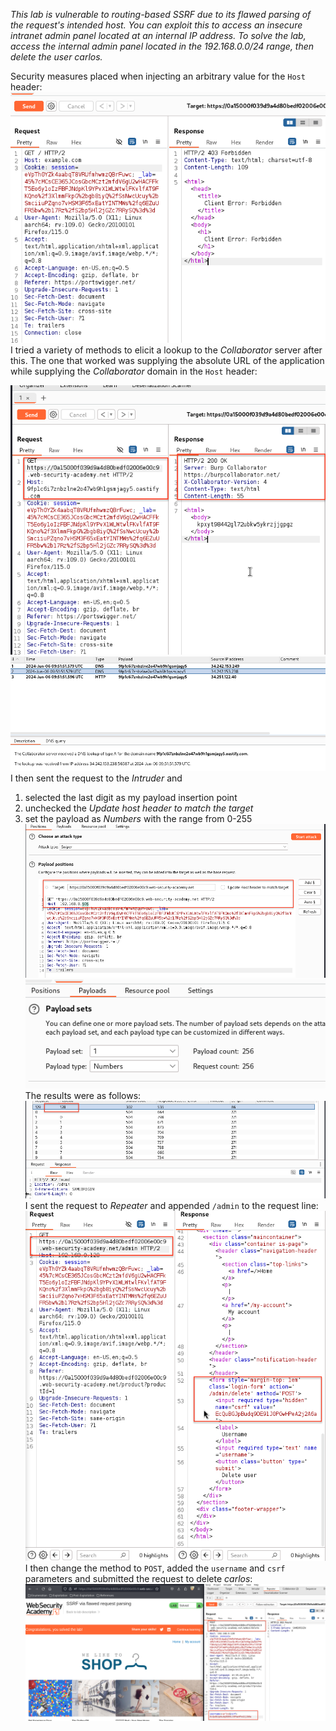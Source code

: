 *This lab is vulnerable to routing-based SSRF due to its flawed parsing of the request's intended host. You can exploit this to access an insecure intranet admin panel located at an internal IP address.
To solve the lab, access the internal admin panel located in the 192.168.0.0/24 range, then delete the user carlos.*

Security measures placed when injecting an arbitrary value for the `Host` header:
![Screenshot 2024-06-06 at 5.41.13 PM](images/Screenshot%202024-06-06%20at%205.41.13%20PM.png)
I tried a variety of methods to elicit a lookup to the *Collaborator* server after this. The one that worked was supplying the absolute URL of the application while supplying the *Collaborator* domain in the `Host` header:

![Screenshot 2024-06-06 at 5.51.55 PM](images/Screenshot%202024-06-06%20at%205.51.55%20PM.png)
![Screenshot 2024-06-06 at 5.53.57 PM](images/Screenshot%202024-06-06%20at%205.53.57%20PM.png)
I then sent the request to the *Intruder* and 
1. selected the last digit as my payload insertion point
2. unchecked the *Update host header to match the target*
3. set the payload as *Numbers* with the range from 0-255
![Screenshot 2024-06-06 at 5.58.11 PM](images/Screenshot%202024-06-06%20at%205.58.11%20PM.png)
![Screenshot 2024-06-06 at 5.58.43 PM](images/Screenshot%202024-06-06%20at%205.58.43%20PM.png)
The results were as follows:
![Screenshot 2024-06-06 at 6.04.52 PM](images/Screenshot%202024-06-06%20at%206.04.52%20PM.png)
I sent the request to *Repeater* and appended `/admin` to the request line:
![Screenshot 2024-06-06 at 6.06.16 PM](images/Screenshot%202024-06-06%20at%206.06.16%20PM.png)
I then change the method to `POST`, added the `username` and `csrf` parameters and submitted the request to delete *carlos*:
![Screenshot 2024-06-06 at 6.08.53 PM](images/Screenshot%202024-06-06%20at%206.08.53%20PM.png)

